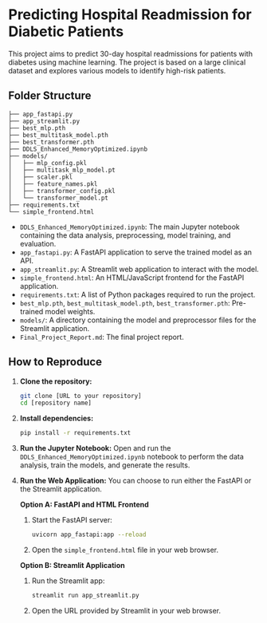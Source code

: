 # Predicting Hospital Readmission for Diabetic Patients

This project aims to predict 30-day hospital readmissions for patients with diabetes using machine learning. The project is based on a large clinical dataset and explores various models to identify high-risk patients.

## Folder Structure

```
├── app_fastapi.py
├── app_streamlit.py
├── best_mlp.pth
├── best_multitask_model.pth
├── best_transformer.pth
├── DDLS_Enhanced_MemoryOptimized.ipynb
├── models/
│   ├── mlp_config.pkl
│   ├── multitask_mlp_model.pt
│   ├── scaler.pkl
│   ├── feature_names.pkl
│   ├── transformer_config.pkl
│   └── transformer_model.pt
├── requirements.txt
└── simple_frontend.html
```

*   `DDLS_Enhanced_MemoryOptimized.ipynb`: The main Jupyter notebook containing the data analysis, preprocessing, model training, and evaluation.
*   `app_fastapi.py`: A FastAPI application to serve the trained model as an API.
*   `app_streamlit.py`: A Streamlit web application to interact with the model.
*   `simple_frontend.html`: An HTML/JavaScript frontend for the FastAPI application.
*   `requirements.txt`: A list of Python packages required to run the project.
*   `best_mlp.pth`, `best_multitask_model.pth`, `best_transformer.pth`: Pre-trained model weights.
*   `models/`: A directory containing the model and preprocessor files for the Streamlit application.
*   `Final_Project_Report.md`: The final project report.

## How to Reproduce

1.  **Clone the repository:**
    ```bash
    git clone [URL to your repository]
    cd [repository name]
    ```

2.  **Install dependencies:**
    ```bash
    pip install -r requirements.txt
    ```

3.  **Run the Jupyter Notebook:**
    Open and run the `DDLS_Enhanced_MemoryOptimized.ipynb` notebook to perform the data analysis, train the models, and generate the results.

4.  **Run the Web Application:**
    You can choose to run either the FastAPI or the Streamlit application.

    **Option A: FastAPI and HTML Frontend**
    1.  Start the FastAPI server:
        ```bash
        uvicorn app_fastapi:app --reload
        ```
    2.  Open the `simple_frontend.html` file in your web browser.

    **Option B: Streamlit Application**
    1.  Run the Streamlit app:
        ```bash
        streamlit run app_streamlit.py
        ```
    2.  Open the URL provided by Streamlit in your web browser.
